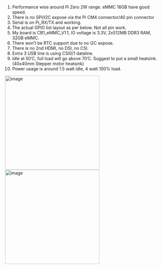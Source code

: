 1. Performance wise around Pi Zero 2W range. eMMC 16GB have good speed.
2. There is no SPI/I2C expose via the Pi CM4 connector/40 pin connector
3. Serial is on Pi_RX/TX and working.
4. The actual GPIO list layout as per below. Not all pin work.
5. My board is CB1_eMMC_V1.1, IO voltage is 3.3V, 2x512MB DDR3 RAM, 32GB eMMC.
6. There won’t be RTC support due to no i2C expose.
7. There is no 2nd HDMI, no DSI, no CSI.
8. Extra 3 USB line is using CSI0/1 dataline.
9. Idle at 50’C, full load will go above 70’C. Suggest to put a small heatsink. (40x40mm Stepper motor heatsink)
10. Power usage is around 1.5 watt idle, 4 watt 100% load.

<img width="311" alt="image" src="https://user-images.githubusercontent.com/111105136/231384215-23bc5b21-51bc-43bf-8d1a-03d7328e54d4.png">
<img width="311" alt="image" src="https://user-images.githubusercontent.com/111105136/231392226-9f08bd26-edde-402f-b78f-6655668a6a79.png">


